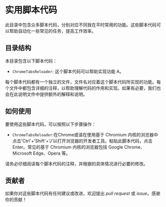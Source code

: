# 实用脚本代码

此目录中包含众多脚本代码，分别对应不同我在平时常用的功能。这些脚本代码可以帮助自动化一些常见的任务，提高工作效率。

## 目录结构

本目录包含以下脚本代码：

- `ChromeTabsReloader`: 这个脚本代码可以帮助实现功能 A。


每个脚本代码都有一个独立的文件，文件名对应着这个脚本代码所实现的功能。每个文件中都包含详细的注释，以帮助理解代码的作用和实现。如果有必要，我们也会在此说明文件中提供额外的解释和说明。

## 如何使用

要使用这些脚本代码，可以按照以下步骤操作：

- `ChromeTabsReloader`:在Chrome或请在使用基于 Chromium 内核的浏览器中点击'Ctrl'+'Shift'+'J'以打开浏览器的开发者工具。粘贴此脚本代码，点击Enter。常见的基于 Chromium 内核的浏览器包括 Google Chrome、Microsoft Edge、Opera 等。

请务必仔细阅读每个脚本代码的注释，并根据的具体情况进行必要的修改。

## 贡献者

如果你对这些脚本代码有任何建议或改进，欢迎提出 _pull request_ 或 _issue_。感谢你的贡献！
